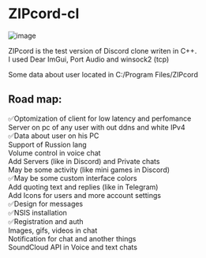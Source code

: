 # ZIPcord-cl

![image](https://github.com/user-attachments/assets/73cea5ec-bd60-48ef-92af-389979f6faea)


ZIPcord is the test version of Discord clone writen in C++.<br/>
I used Dear ImGui, Port Audio and winsock2 (tcp)<br/>

Some data about user located in C:/Program Files/ZIPcord<br/>

## Road map:
✅Optomization of client for low latency and perfomance<br/>
Server on pc of any user with out ddns and white IPv4<br/>
✅Data about user on his PC<br/>
Support of Russion lang<br/>
Volume control in voice chat<br/>
Add Servers (like in Discord) and Private chats<br/>
May be some activity (like mini games in Discord)<br/>
✅May be some custom interface colors <br/>
Add quoting text and replies (like in Telegram)<br/>
Add Icons for users and more account settings<br/>
✅Design for messages<br/>
✅NSIS installation<br/>
✅Registration and auth<br/>
Images, gifs, videos in chat<br/>
Notification for chat and another things<br/>
SoundCloud API in Voice and text chats<br/>
